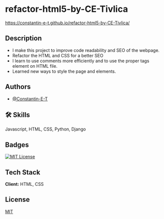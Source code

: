 # refactor-html5-by-CE-Tivlica

<https://constantin-e-t.github.io/refactor-html5-by-CE-Tivlica/>

## Description

- I make this project to improve code readability and SEO of the webpage.
- Refactor the HTML and CSS for a better SEO
- I learn to use comments more efficiently and to use the proper tags element on HTML file.
- Learned new ways to style the page and elements.

## Authors

- [@Constantin-E-T](https://github.com/Constantin-E-T/)

## 🛠 Skills

Javascript, HTML, CSS, Python, Django

## Badges

[![MIT License](https://img.shields.io/badge/License-MIT-green.svg)](https://choosealicense.com/licenses/mit/)

## Tech Stack

**Client:** HTML, CSS

## License

[MIT](https://choosealicense.com/licenses/mit/)
